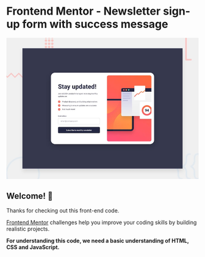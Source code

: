 # Frontend Mentor - Newsletter sign-up form with success message

![Design preview for the Newsletter sign-up form with success message coding challenge](./design/desktop-preview.jpg)

## Welcome! 👋

Thanks for checking out this front-end code.

[Frontend Mentor](https://www.frontendmentor.io) challenges help you improve your coding skills by building realistic projects.

**For understanding this code, we need a basic understanding of HTML, CSS and JavaScript.**
